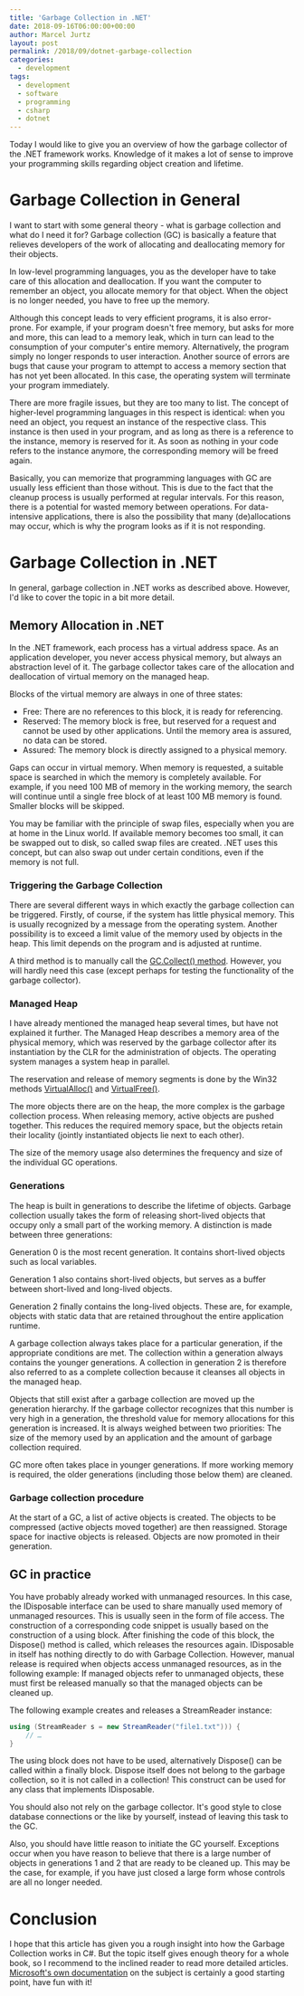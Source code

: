 ```yaml
---
title: 'Garbage Collection in .NET'
date: 2018-09-16T06:00:00+00:00
author: Marcel Jurtz
layout: post
permalink: /2018/09/dotnet-garbage-collection
categories:
  - development
tags:
  - development
  - software
  - programming
  - csharp
  - dotnet
---
```


Today I would like to give you an overview of how the garbage collector of the .NET framework works. Knowledge of it makes a lot of sense to improve your programming skills regarding object creation and lifetime.

# Garbage Collection in General

I want to start with some general theory - what is garbage collection and what do I need it for? Garbage collection (GC) is basically a feature that relieves developers of the work of allocating and deallocating memory for their objects. 

In low-level programming languages, you as the developer have to take care of this allocation and deallocation. If you want the computer to remember an object, you allocate memory for that object. When the object is no longer needed, you have to free up the memory. 

Although this concept leads to very efficient programs, it is also error-prone. For example, if your program doesn't free memory, but asks for more and more, this can lead to a memory leak, which in turn can lead to the consumption of your computer's entire memory. Alternatively, the program simply no longer responds to user interaction. Another source of errors are bugs that cause your program to attempt to access a memory section that has not yet been allocated. In this case, the operating system will terminate your program immediately. 

There are more fragile issues, but they are too many to list. The concept of higher-level programming languages in this respect is identical: when you need an object, you request an instance of the respective class. This instance is then used in your program, and as long as there is a reference to the instance, memory is reserved for it. As soon as nothing in your code refers to the instance anymore, the corresponding memory will be freed again.

Basically, you can memorize that programming languages with GC are usually less efficient than those without. This is due to the fact that the cleanup process is usually performed at regular intervals. For this reason, there is a potential for wasted memory between operations. For data-intensive applications, there is also the possibility that many (de)allocations may occur, which is why the program looks as if it is not responding.

# Garbage Collection in .NET

In general, garbage collection in .NET works as described above. However, I'd like to cover the topic in a bit more detail.

## Memory Allocation in .NET

In the .NET framework, each process has a virtual address space. As an application developer, you never access physical memory, but always an abstraction level of it. The garbage collector takes care of the allocation and deallocation of virtual memory on the managed heap. 

Blocks of the virtual memory are always in one of three states: 

* Free: There are no references to this block, it is ready for referencing. 
* Reserved: The memory block is free, but reserved for a request and cannot be used by other applications. Until the memory area is assured, no data can be stored. 
* Assured: The memory block is directly assigned to a physical memory. 

Gaps can occur in virtual memory. When memory is requested, a suitable space is searched in which the memory is completely available. For example, if you need 100 MB of memory in the working memory, the search will continue until a single free block of at least 100 MB memory is found. Smaller blocks will be skipped.

You may be familiar with the principle of swap files, especially when you are at home in the Linux world. If available memory becomes too small, it can be swapped out to disk, so called swap files are created. .NET uses this concept, but can also swap out under certain conditions, even if the memory is not full. 

### Triggering the Garbage Collection 

There are several different ways in which exactly the garbage collection can be triggered. Firstly, of course, if the system has little physical memory. This is usually recognized by a message from the operating system. Another possibility is to exceed a limit value of the memory used by objects in the heap. This limit depends on the program and is adjusted at runtime. 

A third method is to manually call the [GC.Collect() method](https://docs.microsoft.com/en-gb/dotnet/api/system.gc.collect?view=netframework-4.7.2). However, you will hardly need this case (except perhaps for testing the functionality of the garbage collector).

### Managed Heap

I have already mentioned the managed heap several times, but have not explained it further. The Managed Heap describes a memory area of the physical memory, which was reserved by the garbage collector after its instantiation by the CLR for the administration of objects. The operating system manages a system heap in parallel.

The reservation and release of memory segments is done by the Win32 methods [VirtualAlloc()](https://msdn.microsoft.com/library/aa366887.aspx) and [VirtualFree()](https://msdn.microsoft.com/library/aa366892.aspx).

The more objects there are on the heap, the more complex is the garbage collection process. When releasing memory, active objects are pushed together. This reduces the required memory space, but the objects retain their locality (jointly instantiated objects lie next to each other). 

The size of the memory usage also determines the frequency and size of the individual GC operations. 

### Generations 

The heap is built in generations to describe the lifetime of objects. Garbage collection usually takes the form of releasing short-lived objects that occupy only a small part of the working memory. A distinction is made between three generations: 

Generation 0 is the most recent generation. It contains short-lived objects such as local variables. 

Generation 1 also contains short-lived objects, but serves as a buffer between short-lived and long-lived objects. 

Generation 2 finally contains the long-lived objects. These are, for example, objects with static data that are retained throughout the entire application runtime. 

A garbage collection always takes place for a particular generation, if the appropriate conditions are met. The collection within a generation always contains the younger generations. A collection in generation 2 is therefore also referred to as a complete collection because it cleanses all objects in the managed heap. 

Objects that still exist after a garbage collection are moved up the generation hierarchy. If the garbage collector recognizes that this number is very high in a generation, the threshold value for memory allocations for this generation is increased. It is always weighed between two priorities: The size of the memory used by an application and the amount of garbage collection required. 

GC more often takes place in younger generations. If more working memory is required, the older generations (including those below them) are cleaned. 

### Garbage collection procedure 

At the start of a GC, a list of active objects is created. The objects to be compressed (active objects moved together) are then reassigned. Storage space for inactive objects is released. Objects are now promoted in their generation. 

## GC in practice 

You have probably already worked with unmanaged resources. In this case, the IDisposable interface can be used to share manually used memory of unmanaged resources. This is usually seen in the form of file access. The construction of a corresponding code snippet is usually based on the construction of a using block. After finishing the code of this block, the Dispose() method is called, which releases the resources again. IDisposable in itself has nothing directly to do with Garbage Collection. However, manual release is required when objects access unmanaged resources, as in the following example: If managed objects refer to unmanaged objects, these must first be released manually so that the managed objects can be cleaned up. 

The following example creates and releases a StreamReader instance: 

```csharp  
using (StreamReader s = new StreamReader("file1.txt"))) { 
    // … 
} 
```

The using block does not have to be used, alternatively Dispose() can be called within a finally block. Dispose itself does not belong to the garbage collection, so it is not called in a collection! This construct can be used for any class that implements IDisposable.

You should also not rely on the garbage collector. It's good style to close database connections or the like by yourself, instead of leaving this task to the GC.

Also, you should have little reason to initiate the GC yourself. Exceptions occur when you have reason to believe that there is a large number of objects in generations 1 and 2 that are ready to be cleaned up. This may be the case, for example, if you have just closed a large form whose controls are all no longer needed. 

# Conclusion 

I hope that this article has given you a rough insight into how the Garbage Collection works in C#. But the topic itself gives enough theory for a whole book, so I recommend to the inclined reader to read more detailed articles. [Microsoft's own documentation](https://docs.microsoft.com/en-gb/dotnet/standard/garbage-collection/fundamentals) on the subject is certainly a good starting point, have fun with it! 
